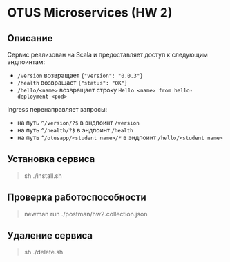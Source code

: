 # OTUS Microservices (HW 2)

## Описание
Сервис реализован на Scala и предоставляет доступ к следующим эндпоинтам:
* `/version` возвращает `{"version": "0.0.3"}`
* `/health` возвращает `{"status": "OK"}`
* `/hello/<name>` возвращает строку `Hello <name> from hello-deployment-<pod>`

Ingress перенаправляет запросы:
* на путь `^/version/?$` в эндпоинт `/version`
* на путь `^/health/?$` в эндпоинт `/health`
* на путь `^/otusapp/<student name>/*` в эндпоинт `/hello/<student name>`

## Установка сервиса
> sh ./install.sh

## Проверка работоспособности
> newman run ./postman/hw2.collection.json

## Удаление сервиса
> sh ./delete.sh